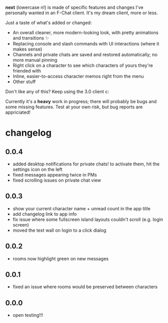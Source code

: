 **next** (lowercase n!) is made of specific features and changes I've personally wanted in an F-Chat client. It's my dream client, more or less.

Just a taste of what's added or changed:

- An overall cleaner, more modern-looking look, with pretty animations and transitions ✨
- Replacing console and slash commands with UI interactions (where it makes sense)
- Channels and private chats are saved and restored automatically; no more manual pinning
- Right click on a character to see which characters of yours they're friended with
- Inline, easier-to-access character memos right from the menu
- Other stuff

Don't like any of this? Keep using the 3.0 client c:

Currently it's a **heavy** work in progress; there will probably be bugs and some missing features. Test at your own risk, but bug reports are appriciated!

# changelog

## 0.0.4

- added desktop notifications for private chats! to activate them, hit the settings icon on the left
- fixed messages appearing twice in PMs
- fixed scrolling issues on private chat view

## 0.0.3

- show your current character name + unread count in the app title
- add changelog link to app info
- fix issue where some fullscreen island layouts couldn't scroll (e.g. login screen)
- moved the text wall on login to a click dialog

## 0.0.2

- rooms now highlight green on new messages

## 0.0.1

- fixed an issue where rooms would be preserved between characters

## 0.0.0

- open testing!!!
